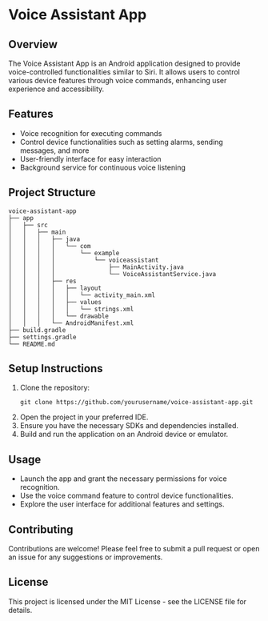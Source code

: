 # Voice Assistant App

## Overview
The Voice Assistant App is an Android application designed to provide voice-controlled functionalities similar to Siri. It allows users to control various device features through voice commands, enhancing user experience and accessibility.

## Features
- Voice recognition for executing commands
- Control device functionalities such as setting alarms, sending messages, and more
- User-friendly interface for easy interaction
- Background service for continuous voice listening

## Project Structure
```
voice-assistant-app
├── app
│   ├── src
│   │   ├── main
│   │   │   ├── java
│   │   │   │   └── com
│   │   │   │       └── example
│   │   │   │           └── voiceassistant
│   │   │   │               ├── MainActivity.java
│   │   │   │               └── VoiceAssistantService.java
│   │   │   ├── res
│   │   │   │   ├── layout
│   │   │   │   │   └── activity_main.xml
│   │   │   │   ├── values
│   │   │   │   │   └── strings.xml
│   │   │   │   └── drawable
│   │   │   └── AndroidManifest.xml
├── build.gradle
├── settings.gradle
└── README.md
```

## Setup Instructions
1. Clone the repository:
   ```
   git clone https://github.com/yourusername/voice-assistant-app.git
   ```
2. Open the project in your preferred IDE.
3. Ensure you have the necessary SDKs and dependencies installed.
4. Build and run the application on an Android device or emulator.

## Usage
- Launch the app and grant the necessary permissions for voice recognition.
- Use the voice command feature to control device functionalities.
- Explore the user interface for additional features and settings.

## Contributing
Contributions are welcome! Please feel free to submit a pull request or open an issue for any suggestions or improvements.

## License
This project is licensed under the MIT License - see the LICENSE file for details.